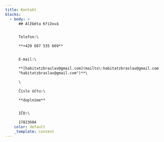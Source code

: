 ```yaml
---
title: Kontakt
blocks:
  - body: >
      ## Alžběta Křížová


      Telefon:\

      **+420 607 535 669**


      E-mail:\

      **[habitatzbraslav@gmail.com](mailto\:habitatzbraslav@gmail.com
      "habitatzbraslav@gmail.com")**\

      \

      Číslo účtu:\

      **doplníme**


      IČO:\

      17823684
    color: default
    _template: content
---
```



